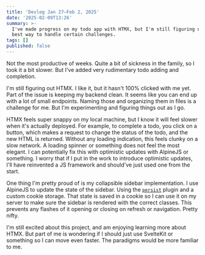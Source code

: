 ```yaml
---
title: 'Devlog Jan 27–Feb 2, 2025'
date: '2025-02-09T13:26'
summary: >-
  I've made progress on my todo app with HTMX, but I'm still figuring out the
  best way to handle certain challenges.
tags: []
published: false
---
```

Not the most productive of weeks. Quite a bit of sickness in the family, so I took it a bit slower. But I've added very rudimentary todo adding and completion.

I'm still figuring out HTMX. I like it, but it hasn't 100% clicked with me yet. Part of the issue is keeping my backend clean. It seems like you can end up with a lot of small endpoints. Naming those and organizing them in files is a challenge for me. But I'm experimenting and figuring things out as I go.

HTMX feels super snappy on my local machine, but I know it will feel slower when it's actually deployed. For example, to complete a todo, you click on a button, which makes a request to change the status of the todo, and the new HTML is returned. Without any loading indication, this feels clunky on a slow network. A loading spinner or something does not feel the most elegant. I can potentially fix this with optimistic updates with AlpineJS or something. I worry that if I put in the work to introduce optimistic updates, I'll have reinvented a JS framework and should've just used one from the start.

One thing I'm pretty proud of is my collapsible sidebar implementation. I use AlpineJS to update the state of the sidebar. Using the [`persist`](https://alpinejs.dev/plugins/persist#custom-storage) plugin and a custom cookie storage. That state is saved in a cookie so I can use it on my server to make sure the sidebar is rendered with the correct classes. This prevents any flashes of it opening or closing on refresh or navigation. Pretty nifty.

I'm still excited about this project, and am enjoying learning more about HTMX. But part of me is wondering if I should just use SvelteKit or something so I can move even faster. The paradigms would be more familiar to me.
